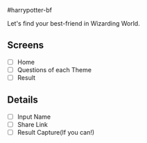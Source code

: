 #harrypotter-bf

Let's find your best-friend in Wizarding World.

## Screens

- [ ] Home
- [ ] Questions of each Theme
- [ ] Result

## Details

- [ ] Input Name
- [ ] Share Link
- [ ] Result Capture(If you can!)

